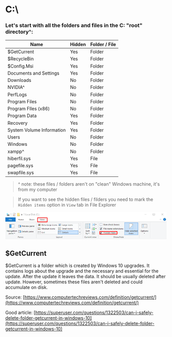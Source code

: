 # C:\
### Let's start with all the folders and files in the C: "root" directory^:
| Name | Hidden | Folder / File |
| ----- | ----- | ----- |
| $GetCurrent | Yes | Folder |
| $RecycleBin | Yes | Folder |
| $Config.Msi | Yes | Folder |
| Documents and Settings | Yes | Folder |
| Downloads | No | Folder |
| NVIDIA^ | No | Folder |
| PerfLogs | No | Folder |
| Program Files | No | Folder |
| Program FIles (x86) | No | Folder |
| Program Data | Yes | Folder |
| Recovery | Yes | Folder |
| System Volume Information | Yes | Folder |
| Users | No | Folder |
| Windows | No | Folder |
| xampp^ | No | Folder |
| hiberfil.sys | Yes | File |
| pagefile.sys | Yes | File |
| swapfile.sys | Yes | File |

> ^ note: these files / folders aren't on "clean" Windows machine, it's from my computer

> If you want to see the hidden files / filders you need to mark the `Hidden items` option in `View` tab in File Explorer

![mark hidden](https://raw.githubusercontent.com/frawojej/console_tricks/main/img/mark_hiddens.png)

## $GetCurrent

$GetCurrent is a folder which is created by Windows 10 upgrades.
It contains logs about the upgrade and the necessary and essential for the update.
After the update it leaves the data.
It should be usually deleted after update.
However, sometimes these files aren't deleted and could accumulate on disk.

Source: [https://www.computertechreviews.com/definition/getcurrent/](https://www.computertechreviews.com/definition/getcurrent/)

Good article: [https://superuser.com/questions/1322503/can-i-safely-delete-folder-getcurrent-in-windows-10](https://superuser.com/questions/1322503/can-i-safely-delete-folder-getcurrent-in-windows-10)